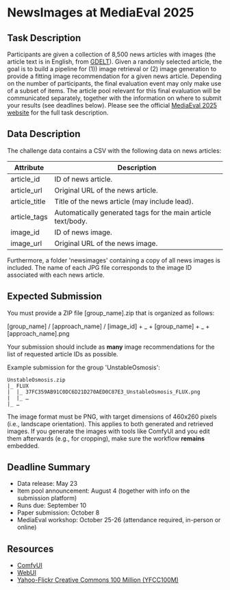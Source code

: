 # NewsImages at MediaEval 2025

## Task Description

Participants are given a collection of 8,500 news articles with images (the article text is in English, from [GDELT](https://www.gdeltproject.org)).
Given a randomly selected article, the goal is to build a pipeline for (1)) image retrieval or (2) image generation to provide a fitting image recommendation for a given news article.
Depending on the number of participants, the final evaluation event may only make use of a subset of items.
The article pool relevant for this final evaluation will be communicated separately, together with the information on where to submit your results (see deadlines below).
Please see the official [MediaEval 2025 website](https://multimediaeval.github.io/editions/2025/tasks/newsimages) for the full task description.

## Data Description

The challenge data contains a CSV with the following data on news articles:

| Attribute | Description |
| - | -|
| article_id | ID of news article. |
| article_url | Original URL of the news article. |
| article_title | Title of the news article (may include lead). |
| article_tags | Automatically generated tags for the main article text/body. |
| image_id | ID of news image. |
| image_url | Original URL of the news image. |

Furthermore, a folder 'newsimages' containing a copy of all news images is included.
The name of each JPG file corresponds to the image ID associated with each news article.

## Expected Submission

You must provide a ZIP file [group_name].zip that is organized as follows:

[group_name] / [approach_name] / [image_id] + _ + [group_name] + _ + [approach_name].png

Your submission should include as **many** image recommendations for the list of requested article IDs as possible.

Example submission for the group 'UnstableOsmosis':

    UnstableOsmosis.zip
	|_ FLUX
	|  |_ 37FC359AB91C0DC6D21D270AED0C87E3_UnstableOsmosis_FLUX.png
	|  |_ …
	|_ …

The image format must be PNG, with target dimensions of 460x260 pixels (i.e., landscape orientation).
This applies to both generated and retrieved images. If you generate the images with tools like ComfyUI and you edit them afterwards (e.g., for cropping), make sure the workflow **remains** embedded.

## Deadline Summary

* Data release: May 23
* Item pool announcement: August 4 (together with info on the submission platform)
* Runs due: September 10
* Paper submission: October 8
* MediaEval workshop: October 25-26 (attendance required, in-person or online)

## Resources

* [ComfyUI](https://github.com/comfyanonymous/ComfyUI)
* [WebUI](https://github.com/AUTOMATIC1111/stable-diffusion-webui)
* [Yahoo-Flickr Creative Commons 100 Million (YFCC100M)](https://www.multimediacommons.org)
